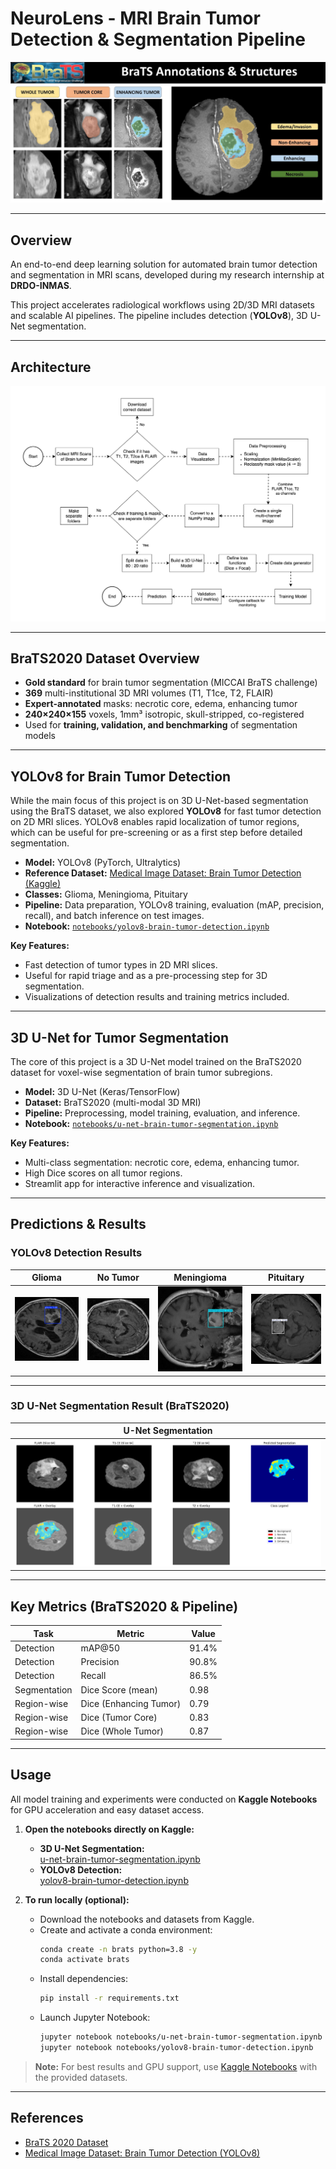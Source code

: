 <!-- # NeuroLens - MRI Brain Tumor Detection & Segmentation Pipeline 

![BraTS Tumor Subregions](img/brats-tumor-subregions.jpg)

---

## 🚀 Overview

An end-to-end deep learning solution for automated brain tumor detection and segmentation in MRI scans, developed during my research internship at **DRDO-INMAS**.

This project accelerates radiological workflows using 2D/3D MRI datasets and scalable AI pipelines. The pipeline includes detection (**YOLOv8**), 3D U-Net segmentation, and visualization via **Streamlit**.

---

## 🏗️ Architecture

![Brain Tumor Detection and Segmentation Pipeline](img/Full_Architecture.png)

---

## 📦 BraTS2020 Dataset Overview

- **Gold standard** for brain tumor segmentation (MICCAI BraTS challenge)
- **369** multi-institutional 3D MRI volumes (T1, T1ce, T2, FLAIR)
- **Expert-annotated** masks: necrotic core, edema, enhancing tumor
- **240×240×155** voxels, 1mm³ isotropic, skull-stripped, co-registered
- Used for **training, validation, and benchmarking** of segmentation models

---

## YOLOv8 for Brain Tumor Detection

While the main focus of this project is on 3D U-Net-based segmentation using the BraTS dataset, we also explored **YOLOv8** for fast tumor detection on 2D MRI slices. YOLOv8 enables rapid localization of tumor regions, which can be useful for pre-screening or as a first step before detailed segmentation.

- **Model:** YOLOv8 (PyTorch, Ultralytics)
- **Reference Dataset:** [Medical Image Dataset: Brain Tumor Detection (Kaggle)](https://www.kaggle.com/datasets/pkdarabi/medical-image-dataset-brain-tumor-detection)
- **Classes:** Glioma, Meningioma, Pituitary
- **Pipeline:** Data preparation, YOLOv8 training, evaluation (mAP, precision, recall), and batch inference on test images.
- **Notebook:** [`notebooks/yolov8-brain-tumor-detection.ipynb`](notebooks/yolov8-brain-tumor-detection.ipynb)

**Key Features:**
- Fast detection of tumor types in 2D MRI slices.
- Useful for rapid triage and as a pre-processing step for 3D segmentation.
- Visualizations of detection results and training metrics included.

---

## 3D U-Net for Tumor Segmentation

The core of this project is a 3D U-Net model trained on the BraTS2020 dataset for voxel-wise segmentation of brain tumor subregions.

- **Model:** 3D U-Net (Keras/TensorFlow)
- **Dataset:** BraTS2020 (multi-modal 3D MRI)
- **Pipeline:** Preprocessing, model training, evaluation, and inference.
- **Notebook:** [`notebooks/u-net-brain-tumor-segmentation.ipynb`](notebooks/u-net-brain-tumor-segmentation.ipynb)

**Key Features:**
- Multi-class segmentation: necrotic core, edema, enhancing tumor.
- High Dice scores on all tumor regions.
- Streamlit app for interactive inference and visualization.

---

## 📊 Key Metrics (BraTS2020 & Pipeline)

| Task           | Metric                | Value      |
|----------------|----------------------|------------|
| Detection      | mAP@50                | 91.4%      |
| Detection      | Precision             | 90.8%      |
| Detection      | Recall                | 86.5%      |
| Segmentation   | Dice Score (mean)     | 0.98       |
| Region-wise    | Dice (Enhancing Tumor)| 0.79       |
| Region-wise    | Dice (Tumor Core)     | 0.83       |
| Region-wise    | Dice (Whole Tumor)    | 0.87       |

---

## Usage

All model training and experiments were conducted on **Kaggle Notebooks** for GPU acceleration and easy dataset access.

1. **Open the notebooks directly on Kaggle:**

   - **3D U-Net Segmentation:**  
     [u-net-brain-tumor-segmentation.ipynb](notebooks/u-net-brain-tumor-segmentation.ipynb)
   - **YOLOv8 Detection:**  
     [yolov8-brain-tumor-detection.ipynb](notebooks/yolov8-brain-tumor-detection.ipynb)

2. **To run locally (optional):**
   - Download the notebooks and datasets from Kaggle.
   - Create and activate a conda environment:
     ```bash
     conda create -n brats python=3.8 -y
     conda activate brats
     ```
   - Install dependencies:
     ```bash
     pip install -r requirements.txt
     ```
   - Launch Jupyter Notebook:
     ```bash
     jupyter notebook notebooks/u-net-brain-tumor-segmentation.ipynb
     jupyter notebook notebooks/yolov8-brain-tumor-detection.ipynb
     ```

> **Note:** For best results and GPU support, use [Kaggle Notebooks](https://www.kaggle.com/code) with the provided datasets.


---

## References

- [BraTS 2020 Dataset](https://www.kaggle.com/datasets/awsaf49/brats20-dataset-training-validation)
- [Medical Image Dataset: Brain Tumor Detection (YOLOv8)](https://www.kaggle.com/datasets/pkdarabi/medical-image-dataset-brain-tumor-detection) -->







# NeuroLens - MRI Brain Tumor Detection & Segmentation Pipeline 

![BraTS Tumor Subregions](img/brats-tumor-subregions.jpg)

---

## Overview

An end-to-end deep learning solution for automated brain tumor detection and segmentation in MRI scans, developed during my research internship at **DRDO-INMAS**.

This project accelerates radiological workflows using 2D/3D MRI datasets and scalable AI pipelines. The pipeline includes detection (**YOLOv8**), 3D U-Net segmentation.

---

## Architecture

![Brain Tumor Detection and Segmentation Pipeline](img/Full_Architecture.png)

---

## BraTS2020 Dataset Overview

- **Gold standard** for brain tumor segmentation (MICCAI BraTS challenge)
- **369** multi-institutional 3D MRI volumes (T1, T1ce, T2, FLAIR)
- **Expert-annotated** masks: necrotic core, edema, enhancing tumor
- **240×240×155** voxels, 1mm³ isotropic, skull-stripped, co-registered
- Used for **training, validation, and benchmarking** of segmentation models

---

## YOLOv8 for Brain Tumor Detection

While the main focus of this project is on 3D U-Net-based segmentation using the BraTS dataset, we also explored **YOLOv8** for fast tumor detection on 2D MRI slices. YOLOv8 enables rapid localization of tumor regions, which can be useful for pre-screening or as a first step before detailed segmentation.

- **Model:** YOLOv8 (PyTorch, Ultralytics)
- **Reference Dataset:** [Medical Image Dataset: Brain Tumor Detection (Kaggle)](https://www.kaggle.com/datasets/pkdarabi/medical-image-dataset-brain-tumor-detection)
- **Classes:** Glioma, Meningioma, Pituitary
- **Pipeline:** Data preparation, YOLOv8 training, evaluation (mAP, precision, recall), and batch inference on test images.
- **Notebook:** [`notebooks/yolov8-brain-tumor-detection.ipynb`](notebooks/yolov8-brain-tumor-detection.ipynb)

**Key Features:**
- Fast detection of tumor types in 2D MRI slices.
- Useful for rapid triage and as a pre-processing step for 3D segmentation.
- Visualizations of detection results and training metrics included.

---

## 3D U-Net for Tumor Segmentation

The core of this project is a 3D U-Net model trained on the BraTS2020 dataset for voxel-wise segmentation of brain tumor subregions.

- **Model:** 3D U-Net (Keras/TensorFlow)
- **Dataset:** BraTS2020 (multi-modal 3D MRI)
- **Pipeline:** Preprocessing, model training, evaluation, and inference.
- **Notebook:** [`notebooks/u-net-brain-tumor-segmentation.ipynb`](notebooks/u-net-brain-tumor-segmentation.ipynb)

**Key Features:**
- Multi-class segmentation: necrotic core, edema, enhancing tumor.
- High Dice scores on all tumor regions.
- Streamlit app for interactive inference and visualization.

---

## Predictions & Results

### YOLOv8 Detection Results

| Glioma | No Tumor | Meningioma | Pituitary |
|:--------------:|:---------------:|:------------------:|:----------------:|
| ![Glioma](img/glioma.jpg) | ![No Tumor](img/no_tumor.jpg) | ![Meningioma](img/meningioma.jpg) | ![Pituitary](img/pituitary.jpg) |

---

### 3D U-Net Segmentation Result (BraTS2020)

| U-Net Segmentation |
|:-------------------------:|
| ![U-Net Prediction](img/u-net-prediction.png) |

---

## Key Metrics (BraTS2020 & Pipeline)

| Task           | Metric                | Value      |
|----------------|----------------------|------------|
| Detection      | mAP@50                | 91.4%      |
| Detection      | Precision             | 90.8%      |
| Detection      | Recall                | 86.5%      |
| Segmentation   | Dice Score (mean)     | 0.98       |
| Region-wise    | Dice (Enhancing Tumor)| 0.79       |
| Region-wise    | Dice (Tumor Core)     | 0.83       |
| Region-wise    | Dice (Whole Tumor)    | 0.87       |

---

## Usage

All model training and experiments were conducted on **Kaggle Notebooks** for GPU acceleration and easy dataset access.

1. **Open the notebooks directly on Kaggle:**

   - **3D U-Net Segmentation:**  
     [u-net-brain-tumor-segmentation.ipynb](notebooks/u-net-brain-tumor-segmentation.ipynb)
   - **YOLOv8 Detection:**  
     [yolov8-brain-tumor-detection.ipynb](notebooks/yolov8-brain-tumor-detection.ipynb)

2. **To run locally (optional):**
   - Download the notebooks and datasets from Kaggle.
   - Create and activate a conda environment:
     ```bash
     conda create -n brats python=3.8 -y
     conda activate brats
     ```
   - Install dependencies:
     ```bash
     pip install -r requirements.txt
     ```
   - Launch Jupyter Notebook:
     ```bash
     jupyter notebook notebooks/u-net-brain-tumor-segmentation.ipynb
     jupyter notebook notebooks/yolov8-brain-tumor-detection.ipynb
     ```

> **Note:** For best results and GPU support, use [Kaggle Notebooks](https://www.kaggle.com/code) with the provided datasets.

---

## References

- [BraTS 2020 Dataset](https://www.kaggle.com/datasets/awsaf49/brats20-dataset-training-validation)
- [Medical Image Dataset: Brain Tumor Detection (YOLOv8)](https://www.kaggle.com/datasets/pkdarabi/medical-image-dataset-brain-tumor-detection)